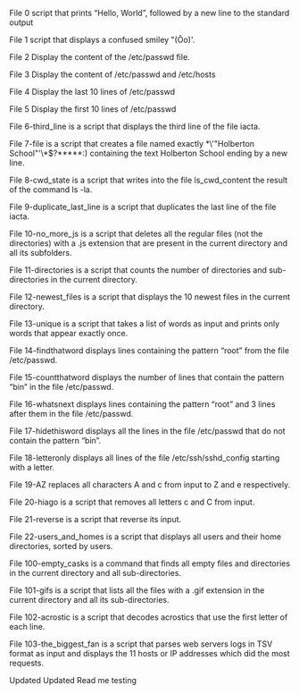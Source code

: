 File 0 script that prints “Hello, World”, followed by a new line to the standard output

File 1 script that displays a confused smiley "(Ôo)'.

File 2 Display the content of the /etc/passwd file.

File 3 Display the content of /etc/passwd and /etc/hosts

File 4 Display the last 10 lines of /etc/passwd

File 5 Display the first 10 lines of /etc/passwd

File 6-third_line is a script that displays the third line of the file iacta.

File 7-file is a script that creates a file named exactly \*\\'"Holberton School"\'\\*$\?\*\*\*\*\*:) containing the text Holberton School ending by a new line.

File 8-cwd_state is a script that writes into the file ls_cwd_content the result of the command ls -la.

File 9-duplicate_last_line is a script that duplicates the last line of the file iacta.

File 10-no_more_js is a script that deletes all the regular files (not the directories) with a .js extension that are present in the current directory and all its subfolders.

File 11-directories is a script that counts the number of directories and sub-directories in the current directory.

File 12-newest_files is a script that displays the 10 newest files in the current directory.

File 13-unique is a script that takes a list of words as input and prints only words that appear exactly once.

File 14-findthatword displays lines containing the pattern “root” from the file /etc/passwd.

File 15-countthatword displays the number of lines that contain the pattern “bin” in the file /etc/passwd.

File 16-whatsnext displays lines containing the pattern “root” and 3 lines after them in the file /etc/passwd.

File 17-hidethisword displays all the lines in the file /etc/passwd that do not contain the pattern “bin”.

File 18-letteronly displays all lines of the file /etc/ssh/sshd_config starting with a letter.

File 19-AZ replaces all characters A and c from input to Z and e respectively.

File 20-hiago is a script that removes all letters c and C from input.

File 21-reverse is a script that reverse its input.

File 22-users_and_homes is a script that displays all users and their home directories, sorted by users.

File 100-empty_casks is a command that finds all empty files and directories in the current directory and all sub-directories.

File 101-gifs is a script that lists all the files with a .gif extension in the current directory and all its sub-directories.

File 102-acrostic is a script that decodes acrostics that use the first letter of each line.

File 103-the_biggest_fan is a script that parses web servers logs in TSV format as input and displays the 11 hosts or IP addresses which did the most requests.


Updated Updated Read me testing
